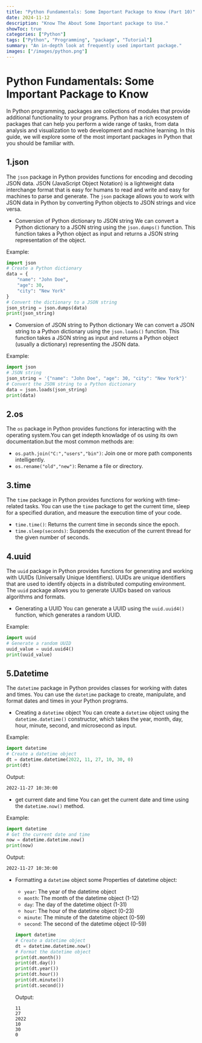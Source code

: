 ```yaml
---
title: "Python Fundamentals: Some Important Package to Know (Part 10)"
date: 2024-11-12
description: "Know The About Some Important package to Use."
showToc: true
categories: ["Python"]
tags: ["Python", "Programming", "package", "Tutorial"]
summary: "An in-depth look at frequently used important package."
images: ["/images/python.png"]
---
```


# Python Fundamentals: Some Important Package to Know
In Python programming, packages are collections of modules that provide additional functionality to your programs. Python has a rich ecosystem of packages that can help you perform a wide range of tasks, from data analysis and visualization to web development and machine learning. In this guide, we will explore some of the most important packages in Python that you should be familiar with.

## 1.json
The `json` package in Python provides functions for encoding and decoding JSON data. JSON (JavaScript Object Notation) is a lightweight data interchange format that is easy for humans to read and write and easy for machines to parse and generate. The `json` package allows you to work with JSON data in Python by converting Python objects to JSON strings and vice versa.

- Conversion of Python dictionary to JSON string
We can convert a Python dictionary to a JSON string using the `json.dumps()` function. This function takes a Python object as input and returns a JSON string representation of the object.

Example:
```python
import json
# Create a Python dictionary
data = {
    "name": "John Doe",
    "age": 30,
    "city": "New York"
}
# Convert the dictionary to a JSON string
json_string = json.dumps(data)
print(json_string)
```

- Conversion of JSON string to Python dictionary
We can convert a JSON string to a Python dictionary using the `json.loads()` function. This function takes a JSON string as input and returns a Python object (usually a dictionary) representing the JSON data.

Example:
```python
import json
# JSON string
json_string = '{"name": "John Doe", "age": 30, "city": "New York"}'
# Convert the JSON string to a Python dictionary
data = json.loads(json_string)
print(data)
```

## 2.os
The `os` package in Python provides functions for interacting with the operating system.You can get indepth knowladge of os using its own documentation.but the most common methods are:

- `os.path.join("C:","users","bin")`: Join one or more path components intelligently.
- `os.rename("old","new")`: Rename a file or directory.

## 3.time
The `time` package in Python provides functions for working with time-related tasks. You can use the `time` package to get the current time, sleep for a specified duration, and measure the execution time of your code.

- `time.time()`: Returns the current time in seconds since the epoch.
- `time.sleep(seconds)`: Suspends the execution of the current thread for the given number of seconds.

## 4.uuid
The `uuid` package in Python provides functions for generating and working with UUIDs (Universally Unique Identifiers). UUIDs are unique identifiers that are used to identify objects in a distributed computing environment. The `uuid` package allows you to generate UUIDs based on various algorithms and formats.

- Generating a UUID
You can generate a UUID using the `uuid.uuid4()` function, which generates a random UUID.

Example:
```python
import uuid
# Generate a random UUID
uuid_value = uuid.uuid4()
print(uuid_value)
```


## 5.Datetime
The `datetime` package in Python provides classes for working with dates and times. You can use the `datetime` package to create, manipulate, and format dates and times in your Python programs.

- Creating a `datetime` object
You can create a `datetime` object using the `datetime.datetime()` constructor, which takes the year, month, day, hour, minute, second, and microsecond as input.

Example:
```python
import datetime
# Create a datetime object
dt = datetime.datetime(2022, 11, 27, 10, 30, 0)
print(dt)
```
Output:
```bash
2022-11-27 10:30:00
```

- get current date and time
You can get the current date and time using the `datetime.now()` method.

Example:
```python
import datetime
# Get the current date and time
now = datetime.datetime.now()
print(now)
```
Output:
```bash
2022-11-27 10:30:00
```

  - Formatting a `datetime` object
    some Properties of datetime object:
    - `year`: The year of the datetime object
    - `month`: The month of the datetime object (1-12)
    - `day`: The day of the datetime object (1-31)
    - `hour`: The hour of the datetime object (0-23)
    - `minute`: The minute of the datetime object (0-59)
    - `second`: The second of the datetime object (0-59)

    ```python
    import datetime
    # Create a datetime object
    dt = datetime.datetime.now()
    # Format the datetime object
    print(dt.month())
    print(dt.day())
    print(dt.year())
    print(dt.hour())
    print(dt.minute())
    print(dt.second())
    ```

    Output:
    ```
    11
    27
    2022
    10
    30
    0
    ```


   
